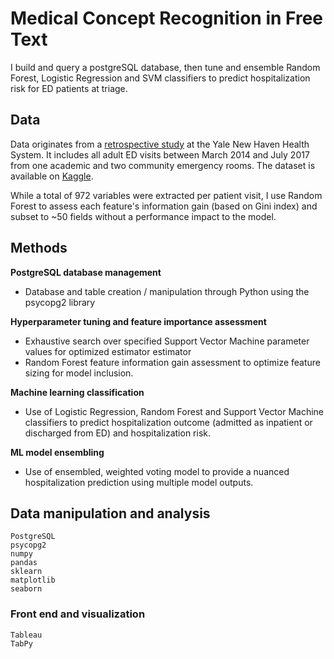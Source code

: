 # Medical Concept Recognition in Free Text

I build and query a postgreSQL database, then tune and ensemble Random Forest, Logistic Regression and SVM classifiers to predict hospitalization risk for ED patients at triage.

## Data

Data originates from a [retrospective study](https://www.ncbi.nlm.nih.gov/pubmed/30028888) at the Yale New Haven Health System. It includes all adult ED visits between March 2014 and July 2017 from one academic and two community emergency rooms. The dataset is available on [Kaggle](https://www.kaggle.com/maalona/hospital-triage-and-patient-history-data). 

While a total of 972 variables were extracted per patient visit, I use Random Forest to assess each feature's information gain (based on Gini index) and subset to ~50 fields without a performance impact to the model. 

## Methods

**PostgreSQL database management**
- Database and table creation / manipulation through Python using the psycopg2 library

**Hyperparameter tuning and feature importance assessment**
- Exhaustive search over specified Support Vector Machine parameter values for optimized estimator estimator 
- Random Forest feature information gain assessment to optimize feature sizing for model inclusion.

**Machine learning classification**
- Use of Logistic Regression, Random Forest and Support Vector Machine classifiers to predict hospitalization outcome (admitted as inpatient or discharged from ED) and hospitalization risk. 

**ML model ensembling**
- Use of ensembled, weighted voting model to provide a nuanced hospitalization prediction using multiple model outputs.

## Data manipulation and analysis

```
PostgreSQL
psycopg2
numpy
pandas
sklearn
matplotlib
seaborn
```

### Front end and visualization

```
Tableau
TabPy
```


